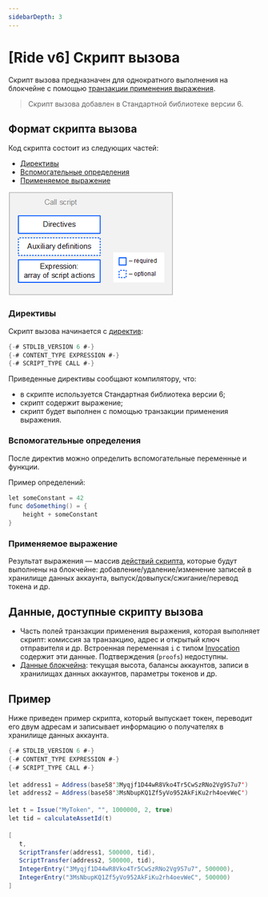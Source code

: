 ```yaml
---
sidebarDepth: 3
---
```


# [Ride v6] Cкрипт вызова

Скрипт вызова предназначен для однократного выполнения на блокчейне с помощью [транзакции применения выражения](/ru/blockchain/transaction-type/invoke-expression-transaction).

> Скрипт вызова добавлен в Стандартной библиотеке версии 6.

## Формат скрипта вызова

Код скрипта состоит из следующих частей:

* [Директивы](#directives)
* [Вспомогательные определения](#definitions)
* [Применяемое выражение](#expression)

![](./_assets/call-script-format.png)

### <a id="directives"></a>Директивы

Cкрипт вызова начинается с [директив](/ru/ride/script/directives):

```scala
{-# STDLIB_VERSION 6 #-}
{-# CONTENT_TYPE EXPRESSION #-}
{-# SCRIPT_TYPE CALL #-}
```

Приведенные директивы сообщают компилятору, что:

- в скрипте используется Стандартная библиотека версии 6;
- скрипт содержит выражение;
- скрипт будет выполнен с помощью транзакции применения выражения.

### <a id="definitions"></a>Вспомогательные определения

После директив можно определить вспомогательные переменные и функции.

Пример определений:

```scala
let someConstant = 42
func doSomething() = {
    height + someConstant
}
```

### <a id="expression"></a>Применяемое выражение

Результат выражения — массив [действий скрипта](/ru/ride/structures/script-actions/), которые будут выполнены на блокчейне: добавление/удаление/изменение записей в хранилище данных аккаунта, выпуск/довыпуск/сжигание/перевод токена и др.

## Данные, доступные скрипту вызова

* Часть полей транзакции применения выражения, которая выполняет скрипт: комиссия за транзакцию, адрес и открытый ключ отправителя и др. Встроенная переменная `i` с типом [Invocation](/ru/ride/v6/structures/common-structures/invocation) содержит эти данные. Подтверждения (`proofs`) недоступны.
* [Данные блокчейна](/ru/ride/#blockchain-operation): текущая высота, балансы аккаунтов, записи в хранилищах данных аккаунтов, параметры токенов и др.

## Пример

Ниже приведен пример скрипта, который выпускает токен, переводит его двум адресам и записывает информацию о получателях в хранилище данных аккаунта.

```scala
{-# STDLIB_VERSION 6 #-}
{-# CONTENT_TYPE EXPRESSION #-}
{-# SCRIPT_TYPE CALL #-}

let address1 = Address(base58'3Myqjf1D44wR8Vko4Tr5CwSzRNo2Vg9S7u7')
let address2 = Address(base58'3MsNbupKQ1Zf5yVo952AkFiKu2rh4oevWeC')

let t = Issue("MyToken", "", 1000000, 2, true)
let tid = calculateAssetId(t)

[
   t,
   ScriptTransfer(address1, 500000, tid),
   ScriptTransfer(address2, 500000, tid),
   IntegerEntry("3Myqjf1D44wR8Vko4Tr5CwSzRNo2Vg9S7u7", 500000),
   IntegerEntry("3MsNbupKQ1Zf5yVo952AkFiKu2rh4oevWeC", 500000)
]
```
